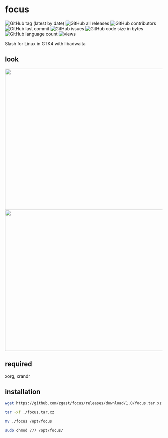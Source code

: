# focus

![GitHub tag (latest by date)](https://img.shields.io/github/v/tag/zgast/focus)
![GitHub all releases](https://img.shields.io/github/downloads/zgast/focus/total)
![GitHub contributors](https://img.shields.io/github/contributors/zgast/focus)
![GitHub last commit](https://img.shields.io/github/last-commit/zgast/focus)
![GitHub issues](https://img.shields.io/github/issues-raw/zgast/focus)
![GitHub code size in bytes](https://img.shields.io/github/languages/code-size/zgast/focus)
![GitHub language count](https://img.shields.io/github/languages/count/zgast/focus)
![views](https://visitor-badge.glitch.me/badge?page_id=zgast.focus)

 Slash for Linux in GTK4 with libadwaita

## look

<img src="https://markus.likes-to-drink.vodka/content/cdn/SLltCLAVmzeD.png" width="600" height="450" />
<img src="https://markus.likes-to-drink.vodka/content/cdn/uCUWILUmUDiQ.png" width="600" height="450" />

## required

xorg, xrandr



## installation

```bash
wget https://github.com/zgast/focus/releases/download/1.0/focus.tar.xz

tar -xf ./focus.tar.xz

mv ./focus /opt/focus

sudo chmod 777 /opt/focus/
```
